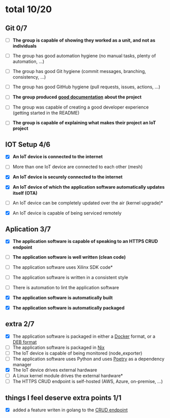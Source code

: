 # total 10/20
## Git 0/7
- [ ] **The group is capable of showing they worked as a unit, and not as individuals**
- [ ] The group has good automation hygiene (no manual tasks, plenty of automation, …)
- [ ] The group has good Git hygiene (commit messages, branching, consistency, …)
- [ ] The group has good GitHub hygiene (pull requests, issues, actions, …)
- [ ] **The group produced** [**good documentation**](https://documentation.divio.com/) **about the project**
- [ ] The group was capable of creating a good developer experience (getting started in the README)
- [ ] **The group is capable of explaining what makes their project an IoT project**


## IOT Setup 4/6
- [x] **An IoT device is connected to the internet**
- [ ] More than one IoT device are connected to each other (mesh)
- [x] **An IoT device is securely connected to the internet**
- [X] **An IoT device of which the application software automatically updates itself (OTA)**
- [ ] An IoT device can be completely updated over the air (kernel upgrade)*
- [x] An IoT device is capable of being serviced remotely


## Aplication 3/7
- [x] **The application software is capable of speaking to an HTTPS CRUD endpoint**
- [ ] **The application software is well written (clean code)**
- [ ] The application software uses Xilinx SDK code*
- [ ] The application software is written in a consistent style
- [ ] There is automation to lint the application software
- [x] **The application software is automatically built**
- [x] **The application software is automatically packaged**


## extra  2/7
- [x] The application software is packaged in either a [Docker](https://www.docker.com/) format, or a [DEB format](https://www.debian.org/doc/manuals/debian-faq/pkg-basics.en.html)
- [ ] The application software is packaged in [Nix](https://nixos.org/)
- [ ] The IoT device is capable of being monitored (node_exporter)
- [ ] The application software uses Python and uses [Poetry](https://python-poetry.org/) as a dependency manager
- [x] The IoT device drives external hardware
- [ ] A Linux kernel module drives the external hardware*
- [ ] The HTTPS CRUD endpoint is self-hosted (AWS, Azure, on-premise, …)

## things I feel deserve extra points 1/1
- [x] added a feature writen in golang to the [CRUD endpoint](https://github.com/bryanhonof/iot-api-server/pull/1)
